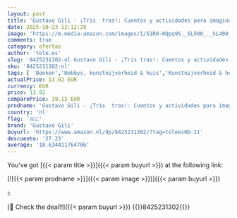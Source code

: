 ```yaml
---
layout: post
title: 'Gustavo Gili - ¡Tris  tras!: Cuentos y actividades para imaginar  crear y jugar'
date: 2025-10-23 12:12:29
image: 'https://m.media-amazon.com/images/I/51R0-0Qpq9S._SL500_._SL400_.jpg'
comments: true
category: ofertas
author: 'tole.es'
slug: '8425231302-nl Gustavo Gili - ¡Tris tras!: Cuentos y actividades para...'
sku: '8425231302-nl'
tags: [ 'Boeken','Hobbys, kunstnijverheid & huis','Kunstnijverheid & hobbys','gustavo gili','🇳🇱', ]
actualPrice: 13.92 EUR
currency: EUR
price: 13.92
comparePrice: 19.13 EUR
prodname: 'Gustavo Gili - ¡Tris  tras!: Cuentos y actividades para imaginar  crear y jugar'
country: 'nl'
flag: '🇳🇱'
brand: 'Gustavo Gili'
buyurl: 'https://www.amazon.nl/dp/8425231302/?tag=tolees0b-21'
descuento: '27.23'
average: '18.634411764706'
---
```


You've got [{{< param title >}}]({{< param buyurl >}}) at the following link:

[![{{< param prodname >}}]({{< param image >}})]({{< param buyurl >}})

ℹ️:


[🛒 Check the deal!!]({{< param buyurl >}})
{{<world>}}8425231302{{</world>}}
